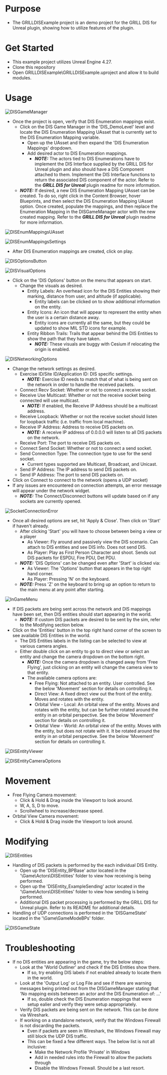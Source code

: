 # Purpose

- The GRILLDISExample project is an demo project for the GRILL DIS for Unreal plugin, showing how to utilize features of the plugin.

# Get Started

- This example project utilizes Unreal Engine 4.27.
- Clone this repository
- Open GRILLDISExample\GRILLDISExample.uproject and allow it to build modules.

# Usage

![DISGameManager](Resources/ReadMeImages/DISGameManager.png)

- Once the project is open, verify that DIS Enumeration mappings exist.
    - Click on the DIS Game Manager in the 'DIS_DemoLevel' level and locate the DIS Enumeration Mapping UAsset that is currently set to the DIS Enumeration Mapping variable.
    	- Open up the UAsset and then expand the 'DIS Enumeration Mappings' dropdown.
    	- Add desired actor to DIS Enumeration mappings.
	        - _**NOTE:**_ The actors tied to DIS Enumerations have to implement the DIS Interface supplied by the GRILL DIS for Unreal plugin and also should have a DIS Component attached to them. Implement the DIS Interface functions to return the associated DIS component of the actor. Refer to the _**GRILL DIS for Unreal**_ plugin readme for more information.
	- _**NOTE:**_ If desired, a new DIS Enumeration Mapping UAsset can be created. To do so, right click in the Content Browser, hover Blueprints, and then select the DIS Enumeration Mapping UAsset option. Once created, populate the mappings, and then replace the Enumeration Mapping in the DISGameManager actor with the new created mapping. Refer to the _**GRILL DIS for Unreal**_ plugin readme for more information.

![DISEnumMappingsUAsset](Resources/ReadMeImages/DISEnumMappingsUAsset.png)

![DISEnumMappingsSettings](Resources/ReadMeImages/DISEnumMappingsSettings.png)

- After DIS Enumeration mappings are created, click on play.

![DISOptionsButton](Resources/ReadMeImages/DISOptionsButton.png)

![DISVisualOptions](Resources/ReadMeImages/DISVisualOptions.png)

- Click on the 'DIS Options' button on the menu that appears on start.
    - Change the visuals as desired.
        - Entity Labels: An overhead icon for the DIS Entities showing their marking, distance from user, and altitude (if applicable).
            - Entity labels can be clicked on to show additional information on the entity.
        - Entity Icons: An icon that will appear to represent the entity when the user is a certain distance away.
            - Entity icons are currently all the same, but they could be updated to show MIL STD icons for example.
        - Entity Ribbon Trails: Trails that appear behind the DIS Entities to show the path that they have taken.
            - _**NOTE:**_ These visuals are buggy with Cesium if relocating the origin is enabled.

![DISNetworkingOptions](Resources/ReadMeImages/DISNetworkingOptions.png)

- Change the network settings as desired.
    - Exercise ID/Site ID/Application ID: DIS specific settings.
		- _**NOTE:**_ Exercise ID needs to match that of what is being sent on the network in order to handle the received packets.
	- Connect Recv Socket: Whether or not to connect a receive socket.
	- Receive Use Multicast: Whether or not the receive socket being connected will use multicast.
		- _**NOTE:**_ If enabled, the Receive IP Address should be a multicast address.
	- Receive Loopback: Whether or not the receive socket should listen for loopback traffic (i.e. traffic from local machine).
    - Receive IP Address: Address to receive DIS packets on.
        - _**NOTE:**_ A receive IP address of 0.0.0.0 will listen to all DIS packets on the network.
    - Receive Port: The port to receive DIS packets on.
	- Connect Send Socket: Whether or not to connect a send socket.
	- Send Connection Type: The connection type to use for the send socket.
		- Current types supported are Multicast, Broadcast, and Unicast.
    - Send IP Address: The IP address to send DIS packets on.
    - Send IP Address: The port to send DIS packets on.
- Click on Connect to connect to the network (opens a UDP socket)
- If any issues are encountered on connection attempts, an error message will appear under the network widget.
	- _**NOTE:**_ The Connect/Disconnect buttons will update based on if any sockets are currently opened.
	
![SocketConnectionError](Resources/ReadMeImages/SocketConnectionError.png)

- Once all desired options are set, hit 'Apply & Close'. Then click on 'Start' if haven't already.
	- After clicking 'Start' you will have to choose between being a view or a player
		- As Viewer: Fly around and passively view the DIS scenario. Can attach to DIS entities and see DIS info. Does not send DIS.
		- As Player: Play as First Person Character and shoot. Sends out DIS packets for ESPDU, Fire PDU, Det PDU.
    - _**NOTE:**_ 'DIS Options' can be changed even after 'Start' is clicked via:
		- As Viewer: The 'Options' button that appears in the top right hand corner.
		- As Player: Pressing 'N' on the keyboard.
	- _**NOTE:**_ Press 'Z' on the keyboard to bring up an option to return to the main menu at any point after starting.

![InGameMenu](Resources/ReadMeImages/InGameMenu.png)

- If DIS packets are being sent across the network and DIS mappings have been set, then DIS entities should start appearing in the world.
    - _**NOTE:**_ If custom DIS packets are desired to be sent by the sim, refer to the Modifying section below.
- Click on the 'Entities' button in the top right hand corner of the screen to see available DIS Entities in the world.
    - The DIS Entities labels in the listing can be selected to view at various camera angles.
    - Either double click on an entity to go to direct view or select an entity and change the camera dropdown on the bottom right.
        - _**NOTE:**_ Once the camera dropdown is changed away from 'Free Flying', just clicking on an entity will change the camera view to that entity.
        - The available camera options are:
            - Free Flying: Not attached to an entity. User controlled. See the below 'Movement' section for details on controlling it.
            - Direct View: A fixed direct view out the front of the entity. Moves and rotates with the entity.
            - Orbital View - Local: An orbital view of the entity. Moves and rotates with the entity, but can be further rotated around the entity in an orbital perspective. See the below 'Movement' section for details on controlling it.
            - Orbital View - World: An orbital view of the entity. Moves with the entity, but does not rotate with it. It be rotated around the entity in an orbital perspective. See the below 'Movement' section for details on controlling it.

![DISEntityViewer](Resources/ReadMeImages/DISEntityViewer.png)

![DISEntityCameraOptions](Resources/ReadMeImages/DISEntityCameraOptions.png)

# Movement

- Free Flying Camera movement:
    - Click & Hold & Drag inside the Viewport to look around.
    - W, A, S, D to move.
    - Scrollwheel to increase/decrease speed.
- Orbital View Camera movement:
    - Click & Hold & Drag inside the Viewport to look around.

# Modifying

![DISEntities](Resources/ReadMeImages/DISEntities.png)

- Handling of DIS packets is performed by the each individual DIS Entity.
    - Open up the 'DISEntity_BPBase' actor located in the '\Game\Actors\DISEntities' folder to view how receiving is being performed.
	- Open up the 'DISEntity_ExampleSending' actor located in the '\Game\Actors\DISEntities' folder to view how sending is being performed.
    - Additional DIS packet processing is performed by the GRILL DIS for Unreal plugin. Refer to its README for additional details.
- Handling of UDP connections is performed in the 'DISGameState' located in the '\Game\GameModeBPs' folder.

![DISGameState](Resources/ReadMeImages/DISGameState.png)

# Troubleshooting

- If no DIS entities are appearing in the game, try the below steps:
    - Look at the 'World Outliner' and check if the DIS Entities show there.
        - If so, try enabling DIS labels if not enabled already to locate them in the world.
    - Look at the 'Output Log' or Log File and see if there are warning messages being printed out from the DISGameManager stating that 'No mapping exists between an actor and the DIS Enumeration of: ...'
        - If so, double check the DIS Enumeration mappings that were setup ealier and verify they were setup appropriately.
    - Verify DIS packets are being sent on the network. This can be done via Wireshark.
	- If working on a standalone network, verify that the Windows Firewall is not discarding the packets.
		- Even if packets are seen in Wireshark, the Windows Firewall may still block the UDP DIS traffic.
		- This can be fixed a few different ways. The below list is not all inclusive:
			- Make the Network Profile 'Private' in Windows
			- Add in needed rules into the Firewall to allow the packets through
			- Disable the Windows Firewall. Should be a last resort.